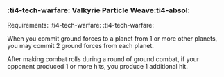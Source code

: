 ### :ti4-tech-warfare: **Valkyrie Particle Weave**:ti4-absol:

Requirements: :ti4-tech-warfare: :ti4-tech-warfare:

When you commit ground forces to a planet from 1 or more other planets, you may commit 2 ground forces from each planet.

After making combat rolls during a round of ground combat, if your opponent produced 1 or more hits, you produce 1 additional hit.
